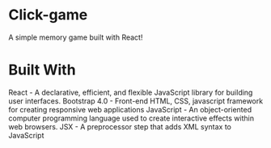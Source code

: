 # Click-game
A simple memory game built with React!

# Built With
React - A declarative, efficient, and flexible JavaScript library for building user interfaces.
Bootstrap 4.0 - Front-end HTML, CSS, javascript framework for creating responsive web applications
JavaScript - An object-oriented computer programming language used to create interactive effects within web browsers.
JSX - A preprocessor step that adds XML syntax to JavaScript
